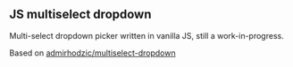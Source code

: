 ## JS multiselect dropdown
Multi-select dropdown picker written in vanilla JS, still a work-in-progress.

Based on [admirhodzic/multiselect-dropdown](https://github.com/admirhodzic/multiselect-dropdown)
